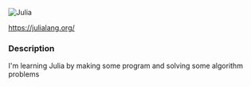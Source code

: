 ![Julia](https://juliadocs.github.io/Julia-Cheat-Sheet//julia.png)

https://julialang.org/

### Description
I'm learning Julia by making some program and solving some algorithm problems
